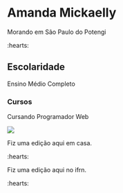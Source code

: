 <h1>Amanda Mickaelly</h1>
<p> Morando em São Paulo do Potengi</p> :hearts:

<h2>Escolaridade</h2>
<p> Ensino Médio Completo</p>

<h3>Cursos</h3>
<p> Cursando Programador Web</p>

<img src="https://cdn.jsdelivr.net/gh/devicons/devicon@latest/icons/javascript/javascript-plain.svg"/>

<p> Fiz uma edição aqui em casa.</p> :hearts:

<p> Fiz uma edição aqui no ifrn.</p> :hearts: